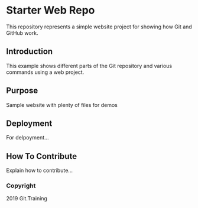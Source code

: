 # Starter Web Repo

This repository represents a simple website project for showing how Git and GitHub work.

## Introduction

This example shows different parts of the Git repository and various commands using a web project.

## Purpose

Sample website with plenty of files for demos

## Deployment

For delpoyment...

## How To Contribute

Explain how to contribute...

### Copyright
2019 Git.Training